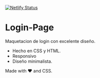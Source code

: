 [![Netlify Status](https://api.netlify.com/api/v1/badges/757fdd75-ca52-4926-a191-13cc52b458d3/deploy-status)](https://app.netlify.com/sites/easy-body-calc/deploys)  

# Login-Page
Maquetacion de login con excelente diseño.

- Hecho en CSS y HTML.
- Responsivo
- Diseño minimalista.

Made with ❤️ and CSS.
